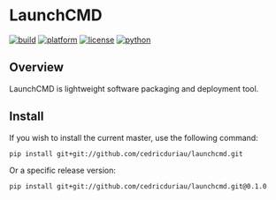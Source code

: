 # LaunchCMD

[![build](https://github.com/cedricduriau/launchcmd/workflows/Build/badge.svg)](https://github.com/cedricduriau/launchcmd/actions?workflow=build)
[![platform](https://img.shields.io/badge/platform-linux--64-lightgrey.svg)](https://img.shields.io/badge/platform-linux--64-lightgrey.svg)
[![license](https://img.shields.io/badge/license-GPLv3-green.svg)](https://img.shields.io/badge/license-GPLv3-green.svg)
[![python](https://img.shields.io/badge/python-3.6-blue.svg)](https://img.shields.io/badge/python-3.6-blue.svg)

## Overview

LaunchCMD is lightweight software packaging and deployment tool.

## Install

If you wish to install the current master, use the following command:

`pip install git+git://github.com/cedricduriau/launchcmd.git`

Or a specific release version:

`pip install git+git://github.com/cedricduriau/launchcmd.git@0.1.0`
